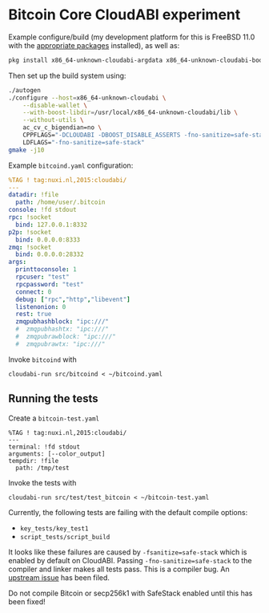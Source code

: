 Bitcoin Core CloudABI experiment
=====================================

Example configure/build (my development platform for this is FreeBSD 11.0 with 
the [appropriate packages](https://nuxi.nl/cloudabi/freebsd/) installed), as well as:

```bash
pkg install x86_64-unknown-cloudabi-argdata x86_64-unknown-cloudabi-boost x86_64-unknown-cloudabi-leveldb x86_64-unknown-cloudabi-libevent x86_64-unknown-cloudabi-libressl x86_64-unknown-cloudabi-zeromq
```

Then set up the build system using:

```bash
./autogen
./configure --host=x86_64-unknown-cloudabi \
    --disable-wallet \
    --with-boost-libdir=/usr/local/x86_64-unknown-cloudabi/lib \
    --without-utils \
    ac_cv_c_bigendian=no \
    CPPFLAGS="-DCLOUDABI -DBOOST_DISABLE_ASSERTS -fno-sanitize=safe-stack" \
    LDFLAGS="-fno-sanitize=safe-stack"
gmake -j10
```

Example `bitcoind.yaml` configuration:
```yaml
%TAG ! tag:nuxi.nl,2015:cloudabi/
---
datadir: !file
  path: /home/user/.bitcoin
console: !fd stdout
rpc: !socket
  bind: 127.0.0.1:8332
p2p: !socket
  bind: 0.0.0.0:8333
zmq: !socket
  bind: 0.0.0.0:28332
args:
  printtoconsole: 1
  rpcuser: "test"
  rpcpassword: "test"
  connect: 0
  debug: ["rpc","http","libevent"]
  listenonion: 0
  rest: true
  zmqpubhashblock: "ipc:///"
  #  zmqpubhashtx: "ipc:///"
  #  zmqpubrawblock: "ipc:///"
  #  zmqpubrawtx: "ipc:///"

```

Invoke `bitcoind` with
```
cloudabi-run src/bitcoind < ~/bitcoind.yaml
```

Running the tests
-------------------

Create a `bitcoin-test.yaml`
```
%TAG ! tag:nuxi.nl,2015:cloudabi/
---
terminal: !fd stdout
arguments: [--color_output]
tempdir: !file
  path: /tmp/test
```

Invoke the tests with
```
cloudabi-run src/test/test_bitcoin < ~/bitcoin-test.yaml
```

Currently, the following tests are failing with the default compile options:

- `key_tests/key_test1`
- `script_tests/script_build`

It looks like these failures are caused by `-fsanitize=safe-stack` which is enabled by default on
CloudABI. Passing `-fno-sanitize=safe-stack` to the compiler and linker makes all tests pass.
This is a compiler bug. An [upstream issue](https://bugs.llvm.org//show_bug.cgi?id=32143) has been filed.

Do not compile Bitcoin or secp256k1 with SafeStack enabled until this has been fixed!
